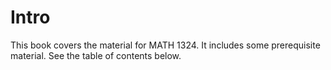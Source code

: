 # Intro

This book covers the material for MATH 1324.  It includes some prerequisite material.  See the table of contents below.

```{tableofcontents}
```